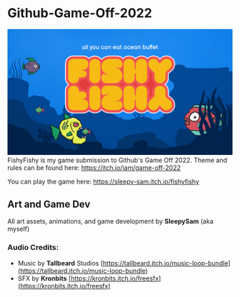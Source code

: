 # Github-Game-Off-2022

![FishyFishy game banner](https://github.com/Samalmohanna1/github-game-off-2022/blob/main/FishyFishy/Thumbnail.png)
FishyFishy is my game submission to Github's Game Off 2022. Theme and rules can be found here: https://itch.io/jam/game-off-2022

You can play the game here: https://sleepy-sam.itch.io/fishyfishy

## Art and Game Dev
All art assets, animations, and game development by **SleepySam** (aka myself)

### Audio Credits:
- Music by **Tallbeard** Studios [https://tallbeard.itch.io/music-loop-bundle](https://tallbeard.itch.io/music-loop-bundle)
- SFX by **Kronbits** [https://kronbits.itch.io/freesfx](https://kronbits.itch.io/freesfx)